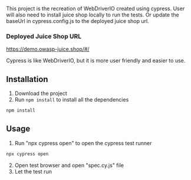This project is the recreation of WebDriverIO created using cypress.
User will also need to install juice shop locally to run the tests.
Or update the baseUrl in cypress.config.js to the deployed juice shop url.

### Deployed Juice Shop URL
https://demo.owasp-juice.shop/#/

Cypress is like WebDriverIO, but it is more user friendly and easier to use.

## Installation
1. Download the project
2. Run `npm install` to install all the dependencies
```bash
npm install
```

## Usage
1. Run "npx cypress open" to open the cypress test runner
```bash
npx cypress open
```
2. Open test browser and open "spec.cy.js" file
3. Let the test run